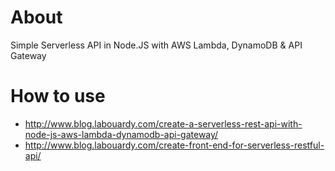 # About
Simple Serverless API in Node.JS with AWS Lambda, DynamoDB &amp; API Gateway

# How to use

* http://www.blog.labouardy.com/create-a-serverless-rest-api-with-node-js-aws-lambda-dynamodb-api-gateway/
* http://www.blog.labouardy.com/create-front-end-for-serverless-restful-api/
